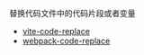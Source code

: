 替换代码文件中的代码片段或者变量

* [vite-code-replace](./packages/vite-code-replace/)
* [webpack-code-replace](./packages/webpack-code-replace/)